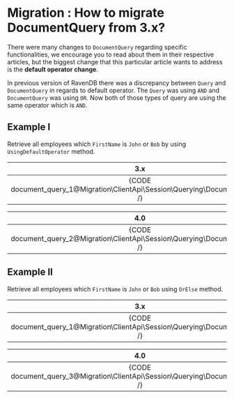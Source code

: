 ﻿# Migration : How to migrate DocumentQuery from 3.x?

There were many changes to `DocumentQuery` regarding specific functionalities, we encourage you to read about them in their respective articles, but the biggest change that this particular article wants to address is the **default operator change**.

In previous version of RavenDB there was a discrepancy between `Query` and `DocumentQuery` in regards to default operator. The `Query` was using `AND` and `DocumentQuery` was using `OR`. Now both of those types of query are using the same operator which is `AND`.

## Example I

Retrieve all employees which `FirstName` is `John` or `Bob` by using `UsingDefaultOperator` method.

| 3.x |
|:---:|
| {CODE document_query_1@Migration\ClientApi\Session\Querying\DocumentQuery.cs /} |

| 4.0 |
|:---:|
| {CODE document_query_2@Migration\ClientApi\Session\Querying\DocumentQuery.cs /} |

## Example II

Retrieve all employees which `FirstName` is `John` or `Bob` using `OrElse` method.

| 3.x |
|:---:|
| {CODE document_query_1@Migration\ClientApi\Session\Querying\DocumentQuery.cs /} |

| 4.0 |
|:---:|
| {CODE document_query_3@Migration\ClientApi\Session\Querying\DocumentQuery.cs /} |

